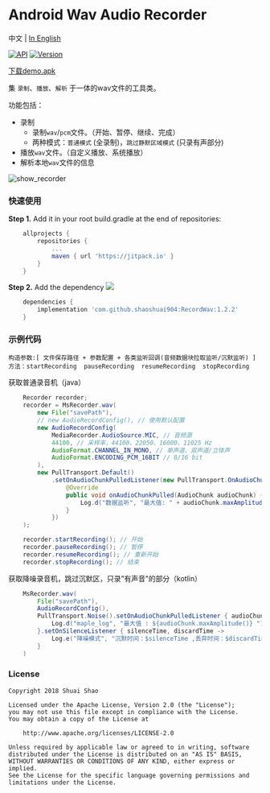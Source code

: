 ﻿# Android Wav Audio Recorder

中文 | [In English](/README-EN.md)

[![API](https://img.shields.io/badge/API-21%2B-green.svg?style=flat)](https://android-arsenal.com/api?level=21)
[![Version](https://jitpack.io/v/shaoshuai904/RecordWav.svg)](https://jitpack.io/#shaoshuai904/RecordWav)

[下载demo.apk](/screens/app_v1.2.2.apk?raw=true)

集 `录制`、`播放`、`解析` 于一体的wav文件的工具类。

功能包括：

- 录制
    - 录制`wav`/`pcm`文件。（开始、暂停、继续、完成）
    - 两种模式：`普通模式` (全录制)，`跳过静默区域模式` (只录有声部分)
- 播放`wav`文件。（自定义播放、系统播放）
- 解析本地`wav`文件的信息

![show_recorder](/screens/show_02.png)

### 快速使用

**Step 1.** Add it in your root build.gradle at the end of repositories:

```groovy 
    allprojects {
        repositories {
            ...
            maven { url 'https://jitpack.io' }
        }
    }
```

**Step 2.** Add the dependency
[![](https://jitpack.io/v/shaoshuai904/RecordWav.svg)](https://jitpack.io/#shaoshuai904/RecordWav)

```groovy 
    dependencies {
        implementation 'com.github.shaoshuai904:RecordWav:1.2.2'
    }
```

### 示例代码

	构造参数:[ 文件保存路径 + 参数配置 + 各类监听回调(音频数据块拉取监听/沉默监听) ]
	方法：startRecording  pauseRecording  resumeRecording  stopRecording

获取普通录音机（java）

```java 
    Recorder recorder;
    recorder = MsRecorder.wav(
        new File("savePath"),
        // new AudioRecordConfig(), // 使用默认配置
        new AudioRecordConfig(
            MediaRecorder.AudioSource.MIC, // 音频源
            44100, // 采样率，44100、22050、16000、11025 Hz
            AudioFormat.CHANNEL_IN_MONO, // 单声道、双声道/立体声
            AudioFormat.ENCODING_PCM_16BIT // 8/16 bit
        ),
        new PullTransport.Default()
            .setOnAudioChunkPulledListener(new PullTransport.OnAudioChunkPulledListener() {
                @Override
                public void onAudioChunkPulled(AudioChunk audioChunk) {
                    Log.d("数据监听", "最大值: " + audioChunk.maxAmplitude());
                }
            })
    );

    recorder.startRecording(); // 开始
    recorder.pauseRecording(); // 暂停
    recorder.resumeRecording(); // 重新开始
    recorder.stopRecording(); // 结束
```

获取降噪录音机，跳过沉默区，只录"有声音"的部分（kotlin）

```java 
    MsRecorder.wav(
        File("savePath"),
        AudioRecordConfig(),
        PullTransport.Noise().setOnAudioChunkPulledListener { audioChunk ->
            Log.d("maple_log", "最大值 : ${audioChunk.maxAmplitude()} ")
        }.setOnSilenceListener { silenceTime, discardTime ->
            Log.e("降噪模式", "沉默时间：$silenceTime ,丢弃时间：$discardTime")
        }
    )
```

###  License

```
Copyright 2018 Shuai Shao

Licensed under the Apache License, Version 2.0 (the "License");
you may not use this file except in compliance with the License.
You may obtain a copy of the License at

    http://www.apache.org/licenses/LICENSE-2.0

Unless required by applicable law or agreed to in writing, software
distributed under the License is distributed on an "AS IS" BASIS,
WITHOUT WARRANTIES OR CONDITIONS OF ANY KIND, either express or implied.
See the License for the specific language governing permissions and
limitations under the License.
```

